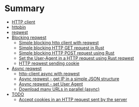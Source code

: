 # Summary

- [HTTP client](./index.md)
- [httpbin](./httpbin.md)
- [reqwest](./reqwest.md)
- [Blocking reqwest]()
  - [Simple blocking http client with reqwest](./simple-blocking-http-clients.md)
  - [Simple blocking HTTP GET request in Rust](./simple-blocking-http-get-request.md)
  - [Simple blocking HTTP POST request using Rust](./simple-blocking-http-post-request.md)
  - [Set the User-Agent in a HTTP request using Rust reqwest](./reqwest-set-user-agent.md)
  - [HTTP reqwest sending cookie](./reqwest-send-cookie.md)
- [Async reqwest]()
  - [http-client async with reqwest](./http-client.md)
  - [Async reqwest - get IP in a simple JSON structure](./async-reqwest-get-ip.md)
  - [Async reqwest - set User Agent](./async-reqwest-set-user-agent.md)
  - [Download many URLs in parallel (async)](./download-many-urls-async.md)
- [TODO]()
  - [Accept cookies in an HTTP request sent by the server](./reqwest-accept-cookies.md)

